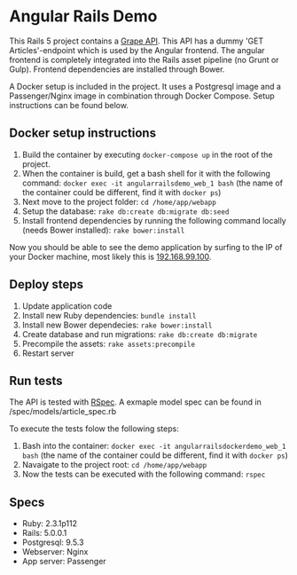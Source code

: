 # Angular Rails Demo

This Rails 5 project contains a [Grape API](https://github.com/ruby-grape/grape). This API has a dummy 'GET Articles'-endpoint which is used by the Angular frontend. The angular frontend is completely integrated into the Rails asset pipeline (no Grunt or Gulp). Frontend dependencies are installed through Bower.

A Docker setup is included in the project. It uses a Postgresql image and a Passenger/Nginx image in combination through Docker Compose. Setup instructions can be found below. 

## Docker setup instructions

1. Build the container by executing `docker-compose up` in the root of the project.
2. When the container is build, get a bash shell for it with the following command: `docker exec -it angularrailsdemo_web_1 bash` (the name of the container could be different, find it with `docker ps`)
3. Next move to the project folder: `cd /home/app/webapp`
4. Setup the database: `rake db:create db:migrate db:seed`
5. Install frontend dependencies by running the following command locally (needs Bower installed): `rake bower:install`

Now you should be able to see the demo application by surfing to the IP of your Docker machine, most likely this is [192.168.99.100](http://192.168.99.100).

## Deploy steps
1. Update application code
2. Install new Ruby dependencies: `bundle install`
3. Install new Bower dependecies: `rake bower:install`
4. Create database and run migrations: `rake db:create db:migrate`
5. Precompile the assets: `rake assets:precompile`
6. Restart server


## Run tests

The API is tested with [RSpec](http://rspec.info/). A exmaple model spec can be found in /spec/models/article_spec.rb

To execute the tests folow the following steps:

1. Bash into the container: `docker exec -it angularrailsdockerdemo_web_1 bash` (the name of the container could be different, find it with `docker ps`)
2. Navaigate to the project root: `cd /home/app/webapp`
3. Now the tests can be executed with the following command: `rspec`

## Specs

* Ruby: 2.3.1p112
* Rails: 5.0.0.1
* Postgresql: 9.5.3
* Webserver: Nginx
* App server: Passenger





